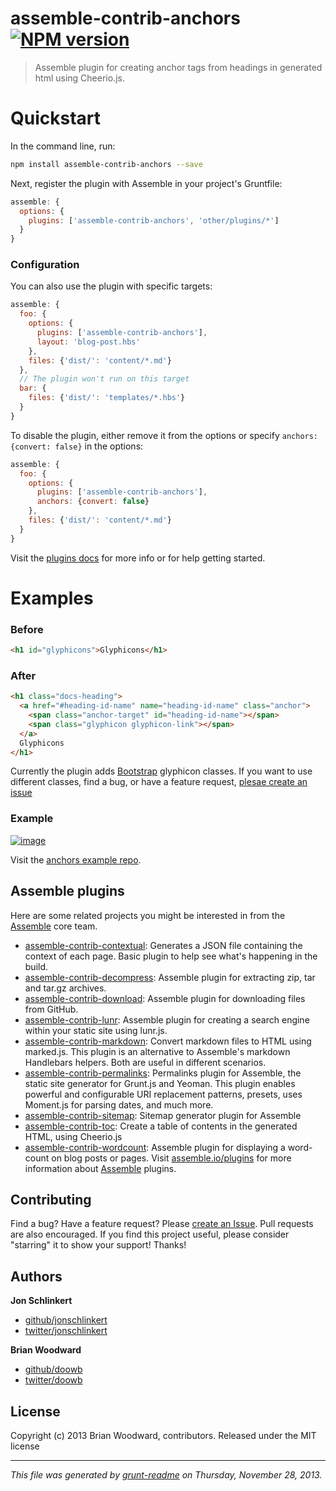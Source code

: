 # assemble-contrib-anchors [![NPM version](https://badge.fury.io/js/assemble-contrib-anchors.png)](http://badge.fury.io/js/assemble-contrib-anchors) 

> Assemble plugin for creating anchor tags from headings in generated html using Cheerio.js.

# Quickstart
In the command line, run:

```bash
npm install assemble-contrib-anchors --save
```

Next, register the plugin with Assemble in your project's Gruntfile:

```js
assemble: {
  options: {
    plugins: ['assemble-contrib-anchors', 'other/plugins/*']
  }
}
```

### Configuration

You can also use the plugin with specific targets:

```js
assemble: {
  foo: {
    options: {
      plugins: ['assemble-contrib-anchors'],
      layout: 'blog-post.hbs'
    },
    files: {'dist/': 'content/*.md'}
  },
  // The plugin won't run on this target
  bar: {
    files: {'dist/': 'templates/*.hbs'}
  }
}
```

To disable the plugin, either remove it from the options or specify `anchors: {convert: false}` in the options:

```js
assemble: {
  foo: {
    options: {
      plugins: ['assemble-contrib-anchors'],
      anchors: {convert: false}
    },
    files: {'dist/': 'content/*.md'}
  }
}
```
Visit the [plugins docs](http://assemble.io/plugins/) for more info or for help getting started.


# Examples
### Before

```html
<h1 id="glyphicons">Glyphicons</h1>
```
### After

```html
<h1 class="docs-heading">
  <a href="#heading-id-name" name="heading-id-name" class="anchor">
    <span class="anchor-target" id="heading-id-name"></span>
    <span class="glyphicon glyphicon-link"></span>
  </a>
  Glyphicons
</h1>
```
Currently the plugin adds [Bootstrap](http://getbootstrap.com/components/#glyphicons) glyphicon classes. If you want to use different classes, find a bug, or have a feature request, [plesae create an issue](https://github.com/assemble/assemble-contrib-anchors/issues/new)

### Example

[![image](https://f.cloud.github.com/assets/383994/1511486/c2414c4e-4aaf-11e3-9c16-30f2993ae2d7.png)](http://assemble.github.io/example-assemble-anchors/components.html#glyphicons)

Visit the [anchors example repo](https://github.com/assemble/example-assemble-anchors).



## Assemble plugins
Here are some related projects you might be interested in from the [Assemble](http://assemble.io) core team.

+ [assemble-contrib-contextual](https://github.com/assemble/assemble-contrib-contextual): Generates a JSON file containing the context of each page. Basic plugin to help see what's happening in the build. 
+ [assemble-contrib-decompress](https://github.com/assemble/assemble-contrib-decompress): Assemble plugin for extracting zip, tar and tar.gz archives.  
+ [assemble-contrib-download](https://github.com/assemble/assemble-contrib-download): Assemble plugin for downloading files from GitHub. 
+ [assemble-contrib-lunr](https://github.com/assemble/assemble-contrib-lunr): Assemble plugin for creating a search engine within your static site using lunr.js. 
+ [assemble-contrib-markdown](https://github.com/assemble/assemble-contrib-markdown): Convert markdown files to HTML using marked.js. This plugin is an alternative to Assemble's markdown Handlebars helpers. Both are useful in different scenarios. 
+ [assemble-contrib-permalinks](https://github.com/assemble/assemble-contrib-permalinks): Permalinks plugin for Assemble, the static site generator for Grunt.js and Yeoman. This plugin enables powerful and configurable URI replacement patterns, presets, uses Moment.js for parsing dates, and much more. 
+ [assemble-contrib-sitemap](https://github.com/assemble/assemble-contrib-sitemap): Sitemap generator plugin for Assemble 
+ [assemble-contrib-toc](https://github.com/assemble/assemble-contrib-toc): Create a table of contents in the generated HTML, using Cheerio.js 
+ [assemble-contrib-wordcount](https://github.com/assemble/assemble-contrib-wordcount): Assemble plugin for displaying a word-count on blog posts or pages. 
Visit [assemble.io/plugins](http:/assemble.io/plugins/) for more information about [Assemble](http:/assemble.io/) plugins.



## Contributing
Find a bug? Have a feature request? Please [create an Issue](https://github.com/assemble/assemble/issues/new). Pull requests are also encouraged.
If you find this project useful, please consider "starring" it to show your support! Thanks!

## Authors

**Jon Schlinkert**

+ [github/jonschlinkert](https://github.com/jonschlinkert)
+ [twitter/jonschlinkert](http://twitter.com/jonschlinkert)

**Brian Woodward**

+ [github/doowb](https://github.com/doowb)
+ [twitter/doowb](http://twitter.com/jonschlinkert)


## License
Copyright (c) 2013 Brian Woodward, contributors.
Released under the MIT license

***

_This file was generated by [grunt-readme](https://github.com/assemble/grunt-readme) on Thursday, November 28, 2013._

[grunt]: http://gruntjs.com/
[Getting Started]: https://github.com/gruntjs/grunt/blob/devel/docs/getting_started.md
[package.json]: https://npmjs.org/doc/json.html

